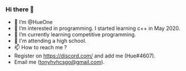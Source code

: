 ### Hi there 👋


- 🥳 I’m @HueOne
- 👀 I’m interested in programming. I started learning c++ in May 2020.
- 🌱 I’m currently learning competitive programming.
- 🧶 I'm attending a high school.
- 📫 How to reach me ?
- Register on https://discord.com/ and add me (Hue#4607).
- Email me (tonyhvhcsgo@gmail.com).

